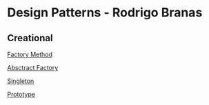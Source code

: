 # Design Patterns - Rodrigo Branas

## Creational

[Factory Method](./src/gof/creational/factory-method/README.md)

[Absctract Factory](./src/gof/creational/abstract-factory/README.md)

[Singleton](./src/gof/creational/singleton/README.MD)

[Prototype](./src/gof/creational/prototype/README.md)
